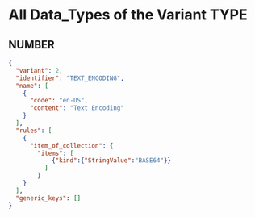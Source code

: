 # All Data_Types of the Variant TYPE

## NUMBER

```json
{
  "variant": 2,
  "identifier": "TEXT_ENCODING",
  "name": [
    {
      "code": "en-US",
      "content": "Text Encoding"
    }
  ],
  "rules": [
    {
      "item_of_collection": {
        "items": [
            {"kind":{"StringValue":"BASE64"}}
          ]
        }
    }
  ],
  "generic_keys": []
}
```
